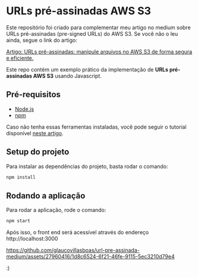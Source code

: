 # URLs pré-assinadas AWS S3

Este repositório foi criado para complementar meu artigo no medium sobre URLs pré-assinadas (pre-signed URLs) do AWS S3. Se você não o leu ainda, segue o link do artigo:

[Artigo: URLs pré-assinadas: manipule arquivos no AWS S3 de forma segura e eficiente.](<COLOCAR LINK>)

Este repo contém um exemplo prático da implementação de **URLs pré-assinadas AWS S3** usando Javascript.

## Pré-requisitos
- [Node.js](https://nodejs.org/en)
- [npm](https://www.npmjs.com/)

Caso não tenha essas ferramentas instaladas, você pode seguir o tutorial disponível [neste artigo](https://kinsta.com/pt/blog/como-instalar-o-node-js/#como-instalar-o-nodejs-no-windows).

## Setup do projeto

Para instalar as dependências do projeto, basta rodar o comando:
```bash
npm install
```

## Rodando a aplicação
Para rodar a aplicação, rode o comando:
```bash
npm start
```

Após isso, o front end será acessível através do endereço http://localhost:3000


https://github.com/glaucovillasboas/url-pre-assinada-medium/assets/27960416/1d8c6524-6f21-46fe-9115-5ec3210d79e4

:)
